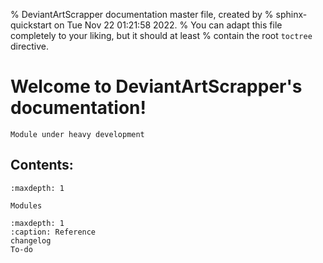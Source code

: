% DeviantArtScrapper documentation master file, created by
% sphinx-quickstart on Tue Nov 22 01:21:58 2022.
% You can adapt this file completely to your liking, but it should at least
% contain the root `toctree` directive.

# Welcome to DeviantArtScrapper's documentation!
```{warning}
Module under heavy development
```
## Contents:
```{toctree}
:maxdepth: 1

Modules
```
```{toctree}
:maxdepth: 1
:caption: Reference
changelog
To-do
```
